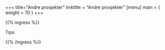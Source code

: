 +++
title="Andre prosjekter"
linktitle = "Andre prosjekter"
[menu]
main = { weight = 70 }
+++

{{% ingress %}}

Tips

{{% /ingress %}}
